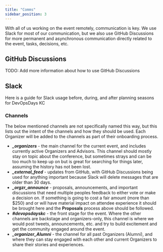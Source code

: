 ```yaml
---
title: "Comms"
sidebar_position: 3
---
```


With all of us working on the event remotely, communication is key. We use Slack for most of our communication, but we also use GitHub Discussions for more permanent and asynchronous communication directly related to the event, tasks, decisions, etc.

## GitHub Discussions

TODO: Add more information about how to use GitHub Discussions

## Slack

Here is a guide for Slack usage before, during, and after planning seasons for DevOpsDays KC

### Channels

The below mentioned channels are not specifically named this way, but this lists out the intent of the channels and how they should be used. Each Organizer will be added to the channels as part of their onboarding process.

* ***_organizers*** - the main channel for the current event, and includes currently active Organizers and Advisors. This channel should mostly stay on topic about the conference, but sometimes strays and can be too much to keep up on but is great for searching for things later, assuming the history has not been lost.
* ***_external_feed*** - updates from GitHub, with GitHub Discussions being used for anything important because Slack will delete messages that are older than 30 days.
* ***_orgzr_announce*** - proposals, announcements, and important discussions that need multiple peoples feedback to either vote or make a decision on. If something is going to cost a fair amount (more than $250) and or will have material impact on attendee experience it should be brought here and the **Proposals** process above should be followed.
* ***#devopsdayskc*** - the front stage for the event. Where the other channels are backstage and organizers-only, this channel is where we would post tweets, announcements, etc. and try to build excitement and get the community engaged around the event.
* ***_organizer_Alumni*** - the channel for all past Organizers (Alumni), and where they can stay engaged with each other and current Organizers to share their stories and experiences.

